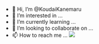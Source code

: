 - 👋 Hi, I’m @KoudaiKanemaru
- 👀 I’m interested in ...
- 🌱 I’m currently learning ...
- 💞️ I’m looking to collaborate on ...
- 📫 How to reach me ...
![](https://komarev.com/ghpvc/?username=KanemaruKoudai)

<!---
KoudaiKanemaru/KoudaiKanemaru is a ✨ special ✨ repository because its `README.md` (this file) appears on your GitHub profile.
You can click the Preview link to take a look at your changes.
--->
